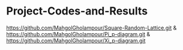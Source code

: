 # Project-Codes-and-Results
https://github.com/MahgolGholampour/Square-Random-Lattice.git
&
https://github.com/MahgolGholampour/Pi_p-diagram.git
&
https://github.com/MahgolGholampour/Xi_p-diagram.git
